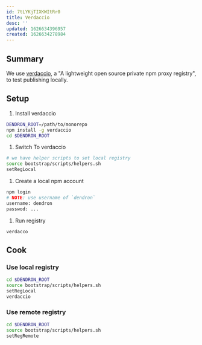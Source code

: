 ```yaml
---
id: 7tLYKjTIXKWItRr0
title: Verdaccio
desc: ''
updated: 1626634396957
created: 1626634278984
---
```


## Summary

We use [verdaccio](https://verdaccio.org/), a "A lightweight open source private npm proxy registry", to test publishing locally. 

## Setup

1. Install verdaccio
```sh
DENDRON_ROOT=/path/to/monorepo
npm install -g verdaccio
cd $DENDRON_ROOT
```
1. Switch To verdaccio
```sh
# we have helper scripts to set local registry
source bootstrap/scripts/helpers.sh
setRegLocal
```
1. Create a local npm account
```sh
npm login
# NOTE: use username of `dendron`
username: dendron
passwod: ...
```
1. Run registry
```
verdacco
```

## Cook

### Use local registry

```sh
cd $DENDRON_ROOT
source bootstrap/scripts/helpers.sh
setRegLocal
verdaccio
```	

### Use remote registry

```sh
cd $DENDRON_ROOT
source bootstrap/scripts/helpers.sh
setRegRemote
```	